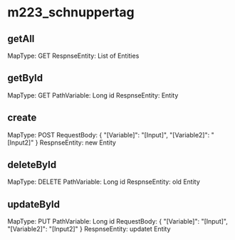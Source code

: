# m223_schnuppertag

## getAll

MapType: GET
RespnseEntity: List of Entities

## getById

MapType: GET
PathVariable: Long id
RespnseEntity: Entity

## create

MapType: POST
RequestBody: {
                "[Variable]": "[Input]",
                "[Variable2]": "[Input2]"
            }
RespnseEntity: new Entity

## deleteById

MapType: DELETE
PathVariable: Long id
RespnseEntity: old Entity

## updateById

MapType: PUT
PathVariable: Long id
RequestBody: {
                "[Variable]": "[Input]",
                "[Variable2]": "[Input2]"
            }
RespnseEntity: updatet Entity